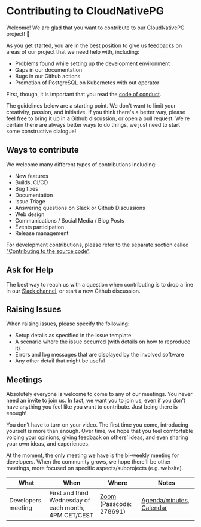 # Contributing to CloudNativePG

Welcome! We are glad that you want to contribute to our CloudNativePG project! 💖

As you get started, you are in the best position to give us feedbacks on areas of
our project that we need help with, including:

* Problems found while setting up the development environment
* Gaps in our documentation
* Bugs in our Github actions
* Promotion of PostgreSQL on Kubernetes with out operator

First, though, it is important that you read the [code of
conduct](CODE-OF-CONDUCT.md).

The guidelines below are a starting point. We don't want to limit your
creativity, passion, and initiative. If you think there's a better way, please
feel free to bring it up in a Github discussion, or open a pull request. We're
certain there are always better ways to do things, we just need to start some
constructive dialogue!

## Ways to contribute

We welcome many different types of contributions including:

* New features
* Builds, CI/CD
* Bug fixes
* Documentation
* Issue Triage
* Answering questions on Slack or Github Discussions
* Web design
* Communications / Social Media / Blog Posts
* Events participation
* Release management

For development contributions, please refer to the separate section called
["Contributing to the source code"](contribute/README.md).

## Ask for Help

The best way to reach us with a question when contributing is to drop a line in
our [Slack channel](https://cloudnativepg.slack.com/archives/C03AT6KSKDL), or
start a new Github discussion.

## Raising Issues

When raising issues, please specify the following:

- Setup details as specified in the issue template
- A scenario where the issue occurred (with details on how to reproduce it)
- Errors and log messages that are displayed by the involved software
- Any other detail that might be useful

## Meetings

Absolutely everyone is welcome to come to any of our meetings. You never need an
invite to join us. In fact, we want you to join us, even if you don’t have
anything you feel like you want to contribute. Just being there is enough!

You don’t have to turn on your video. The first time you come, introducing
yourself is more than enough. Over time, we hope that you feel comfortable
voicing your opinions, giving feedback on others’ ideas, and even sharing your
own ideas, and experiences.

At the moment, the only meeting we have is the bi-weekly meeting for developers.
When the community grows, we hope there'll be other meetings, more focused on
specific aspects/subprojects (e.g. website).

| What               | When                                                | Where                                                                                                      | Notes                                                                                                              |
| ------------------ | ----------------------------------------------------- | ---------------------------------------------------------------------------------------------------------- | ------------------------------------------------------------------------------------------------------------------ |
| Developers meeting | First and third Wednesday of each month, 4PM CET/CEST | [Zoom](https://enterprisedb.zoom.us/j/95167522706?pwd=WTJxZFRVUUFBNHVrL3hSVDhuMXdQUT09) (Passcode: 278691) | [Agenda/minutes](https://docs.google.com/document/d/1Bmf2AZG5WLKAyESJbYk7MbsfiuD3jgdIDQrDkNuKT9w/edit?usp=sharing), [Calendar](https://calendar.google.com/calendar?cid=NTRuNzMxMjY5aDNhcDN1cGs4MzdyYW9naThAZ3JvdXAuY2FsZW5kYXIuZ29vZ2xlLmNvbQ) |

